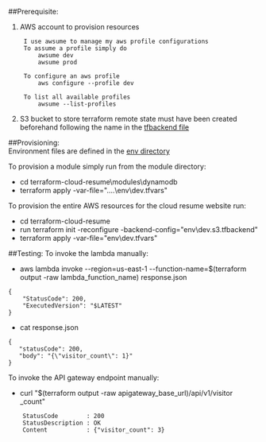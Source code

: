##Prerequisite:
1. AWS account to provision resources
   ``` 
    I use awsume to manage my aws profile configurations
    To assume a profile simply do
        awsume dev
        awsume prod

    To configure an aws profile
        aws configure --profile dev

    To list all available profiles
        awsume --list-profiles
    ```
2. S3 bucket to store terraform remote state must have been created beforehand
following the name in the [tfbackend file](env/dev.s3.tfbackend)

##Provisioning:  
Environment files are defined in the [env directory](env)

To provision a module simply run from the module directory:  
- cd terraform-cloud-resume\modules\dynamodb
- terraform apply -var-file="..\..\env\dev.tfvars"

To provision the entire AWS resources for the cloud resume website run:  
- cd terraform-cloud-resume
- run terraform init -reconfigure -backend-config="env\dev.s3.tfbackend"
- terraform apply -var-file="env\dev.tfvars"

##Testing:
To invoke the lambda manually:
- aws lambda invoke --region=us-east-1 --function-name=$(terraform
  output -raw lambda_function_name) response.json  
```
{
    "StatusCode": 200,
    "ExecutedVersion": "$LATEST"
}
```
- cat response.json  
```
{
   "statusCode": 200, 
   "body": "{\"visitor_count\": 1}"
}
```

To invoke the API gateway endpoint manually:
- curl "$(terraform output -raw apigateway_base_url)/api/v1/visitor
   _count"  
```
    StatusCode        : 200
    StatusDescription : OK
    Content           : {"visitor_count": 3}
```


